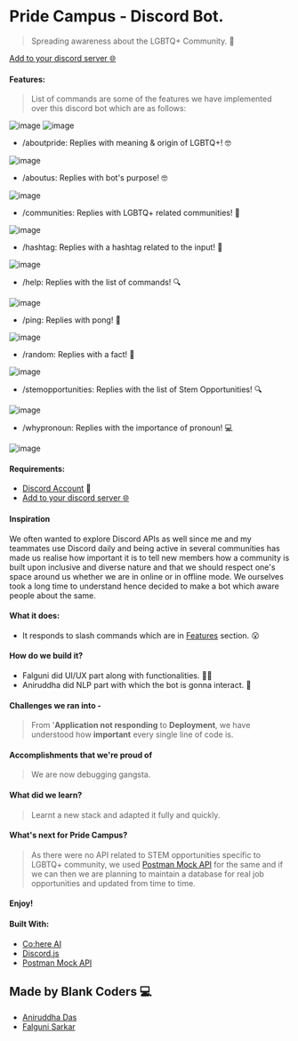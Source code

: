 # Pride Campus - Discord Bot.
> Spreading awareness about the LGBTQ+ Community. :rainbow:

[Add to your discord server :globe_with_meridians:](https://discord.com/api/oauth2/authorize?client_id=990301006652928050&permissions=8&scope=bot+applications.commands)

#### Features:
> List of commands are some of the features we have implemented over this discord bot which are as follows:

![image](https://user-images.githubusercontent.com/56036475/175798937-47f1d893-9e4b-4c48-848e-79bc42999fe2.png)
![image](https://user-images.githubusercontent.com/56036475/175799090-c644d518-3c1c-4d67-9753-5612091c09af.png)

- /aboutpride: Replies with meaning & origin of LGBTQ+! 🤓

![image](https://user-images.githubusercontent.com/56036475/175799265-e55d93e6-1f70-4854-bd85-3532ddb87a38.png)

- /aboutus: Replies with bot's purpose! 🤓 

![image](https://user-images.githubusercontent.com/56036475/175799272-77b61f01-0cbc-4b74-92c7-7e8cc4164dac.png)

- /communities: Replies with LGBTQ+ related communities! :house_with_garden:

![image](https://user-images.githubusercontent.com/56036475/175799300-520880c7-be94-4194-a0ac-51be3efbec9b.png)

- /hashtag: Replies with a hashtag related to the input! :loudspeaker:

![image](https://user-images.githubusercontent.com/56036475/175799305-c3b12d91-fbec-4464-b943-e53c069de2d3.png)

- /help: Replies with the list of commands! :mag:

![image](https://user-images.githubusercontent.com/56036475/175799318-8f3da60b-a683-4402-8252-13f71e087cf0.png)

- /ping: Replies with pong! :ping_pong:

![image](https://user-images.githubusercontent.com/56036475/175799353-188051df-5a88-4999-9e54-9ed3d7b65d56.png)

- /random: Replies with a fact! :pencil:

![image](https://user-images.githubusercontent.com/56036475/175799386-5698a497-db1d-4a39-b012-7fcbd2c4dca3.png)

- /stemopportunities: Replies with the list of Stem Opportunities! :mag:

![image](https://user-images.githubusercontent.com/56036475/175799397-1e288cef-801a-4935-bec5-92fabd005528.png)

- /whypronoun: Replies with the importance of pronoun! :computer:

![image](https://user-images.githubusercontent.com/56036475/175799405-8346ace0-d321-405a-9651-faf456088f05.png)

#### Requirements:
- [Discord Account](https://www.discord.com/login) :rocket:
- [Add to your discord server :globe_with_meridians:](https://discord.com/api/oauth2/authorize?client_id=990301006652928050&permissions=8&scope=bot+applications.commands)

#### Inspiration
We often wanted to explore Discord APIs as well since me and my teammates use Discord daily and being active in several communities has made us realise how important it is to tell new members how a community is built upon inclusive and diverse nature and that we should respect one's space around us whether we are in online or in offline mode. We ourselves took a long time to understand hence decided to make a bot which aware people about the same.

#### What it does:
- It responds to slash commands which are in [Features](#Features) section. 😮 

#### How do we build it?
- Falguni did UI/UX part along with functionalities. 🤞🏻 
- Aniruddha did NLP part with which the bot is gonna interact. :exploding_head:

#### Challenges we ran into -
> From '**Application not responding** to **Deployment**, we have understood how **important** every single line of code is.

#### Accomplishments that we're proud of
> We are now debugging gangsta.

#### What did we learn?
> Learnt a new stack and adapted it fully and quickly.

#### What's next for Pride Campus?
> As there were no API related to STEM opportunities specific to LGBTQ+ community, we used [Postman Mock API](https://blog.postman.com/lgbtq-pride-public-workspace-api-community/) for the same and if we can then we are planning to maintain a database for real job opportunities and updated from time to time.

#### Enjoy!

#### Built With:
- [Co:here AI](https://cohere.ai/)
- [Discord.js](https://discord.js.org/)
- [Postman Mock API](https://blog.postman.com/lgbtq-pride-public-workspace-api-community/)

## Made by Blank Coders 💻

- [Aniruddha Das](https://twitter.com/isthatAniruddha)
- [Falguni Sarkar](https://twitter.com/isshefalguni)
